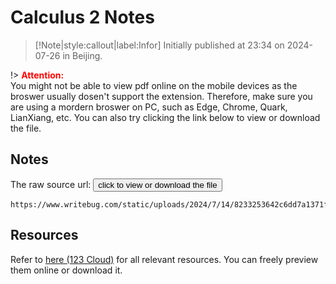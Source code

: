 # Calculus 2 Notes

> [!Note|style:callout|label:Infor]
Initially published at 23:34 on 2024-07-26 in Beijing.


!> **<span style='color:red'>Attention:</span>**<br>
You might not be able to view pdf online on the mobile devices as the broswer usually dosen't support the extension. Therefore, make sure you are using a mordern broswer on PC, such as Edge, Chrome, Quark, LianXiang, etc. You can also try clicking the link below to view or download
the file.

<!-- ## Frequently-used Conclusions

### Definite Integral

1. $$\int_{0}^{+\infty} \frac{\sin x}{x}\ \mathrm{d}x = \frac{\pi}{2}$$


### Indefinite Integral

1.  $$\int e^{ax}\sin bx\ \mathrm{d}x= \frac{1}{a^2+b^2} \begin{vmatrix}(e^{ax})' & e^{ax}\\(\sin bx)'&\sin bx\end{vmatrix}+C $$
2.  $$\int e^{ax}\cos bx\ \mathrm{d}x= \frac{1}{a^2+b^2} \begin{vmatrix}(e^{ax})' & e^{ax}\\(\cos bx)'&\cos bx\end{vmatrix}+C $$
 -->

## Notes

The raw source url: <button onclick="window.open('https://www.writebug.com/static/uploads/2024/7/14/8233253642c6dd7a1371fad9e69e538a.pdf')" type="button">click to view or download the file</button>

```pdf
https://www.writebug.com/static/uploads/2024/7/14/8233253642c6dd7a1371fad9e69e538a.pdf
```

## Resources

Refer to [here (123 Cloud)](https://www.123865.com/s/0y0pTd-fFKj3) for all relevant resources. You can freely preview them online or download it. 




